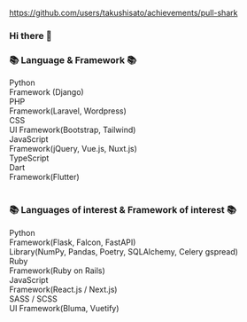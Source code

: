 https://github.com/users/takushisato/achievements/pull-shark

### Hi there 👋

### 📚 Language & Framework 📚<br>
Python<br>
Framework (Django)<br>
PHP<br>
Framework(Laravel, Wordpress)<br>
CSS<br>
UI Framework(Bootstrap, Tailwind)<br>
JavaScript<br>
Framework(jQuery, Vue.js, Nuxt.js)<br>
TypeScript<br>
Dart<br>
Framework(Flutter)<br><br>

### 📚 Languages of interest & Framework of interest 📚<br>
Python<br>
Framework(Flask, Falcon, FastAPI)<br>
Library(NumPy, Pandas, Poetry, SQLAlchemy, Celery gspread)<br>
Ruby<br>
Framework(Ruby on Rails)<br>
JavaScript<br>
Framework(React.js / Next.js)<br>
SASS / SCSS<br>
UI Framework(Bluma, Vuetify)<br>


<!--
**takushisato/takushisato** is a ✨ _special_ ✨ repository because its `README.md` (this file) appears on your GitHub profile.

Here are some ideas to get you started:

- 🔭 I’m currently working on ...
- 🌱 I’m currently learning ...
- 👯 I’m looking to collaborate on ...
- 🤔 I’m looking for help with ...
- 💬 Ask me about ...
- 📫 How to reach me: ...
- 😄 Pronouns: ...
- ⚡ Fun fact: ...
-->
